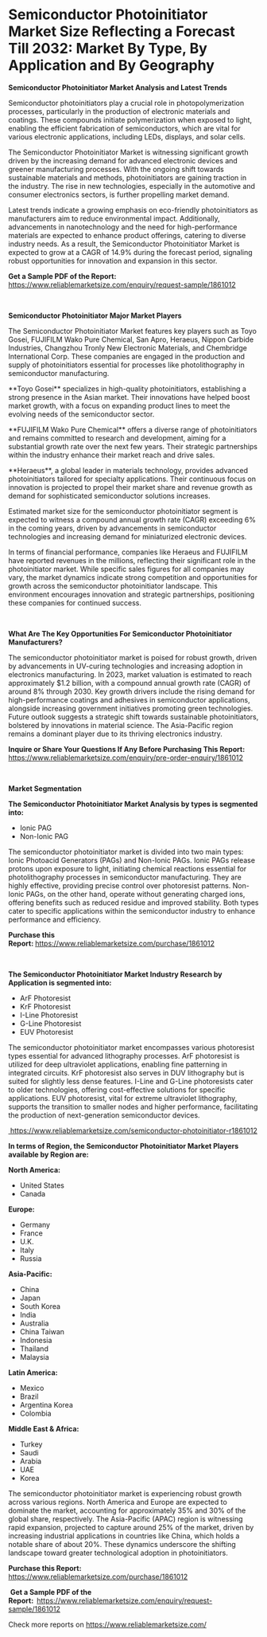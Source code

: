 <p><h1>Semiconductor Photoinitiator Market Size Reflecting a Forecast Till 2032: Market By Type, By Application and By Geography</h1></p><p><strong>Semiconductor Photoinitiator Market Analysis and Latest Trends</strong></p>
<p><p>Semiconductor photoinitiators play a crucial role in photopolymerization processes, particularly in the production of electronic materials and coatings. These compounds initiate polymerization when exposed to light, enabling the efficient fabrication of semiconductors, which are vital for various electronic applications, including LEDs, displays, and solar cells. </p><p>The Semiconductor Photoinitiator Market is witnessing significant growth driven by the increasing demand for advanced electronic devices and greener manufacturing processes. With the ongoing shift towards sustainable materials and methods, photoinitiators are gaining traction in the industry. The rise in new technologies, especially in the automotive and consumer electronics sectors, is further propelling market demand.</p><p>Latest trends indicate a growing emphasis on eco-friendly photoinitiators as manufacturers aim to reduce environmental impact. Additionally, advancements in nanotechnology and the need for high-performance materials are expected to enhance product offerings, catering to diverse industry needs. As a result, the Semiconductor Photoinitiator Market is expected to grow at a CAGR of 14.9% during the forecast period, signaling robust opportunities for innovation and expansion in this sector.</p></p>
<p><strong>Get a Sample PDF of the Report:&nbsp;</strong> <a href="https://www.reliablemarketsize.com/enquiry/request-sample/1861012?utm_campaign=2115&utm_medium=2&utm_source=Github&utm_content=ia&utm_term=03022025&utm_id=semiconductor-photoinitiator">https://www.reliablemarketsize.com/enquiry/request-sample/1861012</a></p>
<p>&nbsp;</p>
<p><strong>Semiconductor Photoinitiator Major Market Players</strong></p>
<p><p>The Semiconductor Photoinitiator Market features key players such as Toyo Gosei, FUJIFILM Wako Pure Chemical, San Apro, Heraeus, Nippon Carbide Industries, Changzhou Tronly New Electronic Materials, and Chembridge International Corp. These companies are engaged in the production and supply of photoinitiators essential for processes like photolithography in semiconductor manufacturing.</p><p>**Toyo Gosei** specializes in high-quality photoinitiators, establishing a strong presence in the Asian market. Their innovations have helped boost market growth, with a focus on expanding product lines to meet the evolving needs of the semiconductor sector.</p><p>**FUJIFILM Wako Pure Chemical** offers a diverse range of photoinitiators and remains committed to research and development, aiming for a substantial growth rate over the next few years. Their strategic partnerships within the industry enhance their market reach and drive sales.</p><p>**Heraeus**, a global leader in materials technology, provides advanced photoinitiators tailored for specialty applications. Their continuous focus on innovation is projected to propel their market share and revenue growth as demand for sophisticated semiconductor solutions increases.</p><p>Estimated market size for the semiconductor photoinitiator segment is expected to witness a compound annual growth rate (CAGR) exceeding 6% in the coming years, driven by advancements in semiconductor technologies and increasing demand for miniaturized electronic devices.</p><p>In terms of financial performance, companies like Heraeus and FUJIFILM have reported revenues in the millions, reflecting their significant role in the photoinitiator market. While specific sales figures for all companies may vary, the market dynamics indicate strong competition and opportunities for growth across the semiconductor photoinitiator landscape. This environment encourages innovation and strategic partnerships, positioning these companies for continued success.</p></p>
<p>&nbsp;</p>
<p><strong>What Are The Key Opportunities For Semiconductor Photoinitiator Manufacturers?</strong></p>
<p><p>The semiconductor photoinitiator market is poised for robust growth, driven by advancements in UV-curing technologies and increasing adoption in electronics manufacturing. In 2023, market valuation is estimated to reach approximately $1.2 billion, with a compound annual growth rate (CAGR) of around 8% through 2030. Key growth drivers include the rising demand for high-performance coatings and adhesives in semiconductor applications, alongside increasing government initiatives promoting green technologies. Future outlook suggests a strategic shift towards sustainable photoinitiators, bolstered by innovations in material science. The Asia-Pacific region remains a dominant player due to its thriving electronics industry.</p></p>
<p><strong>Inquire or Share Your Questions If Any Before Purchasing This Report:</strong> <a href="https://www.reliablemarketsize.com/enquiry/pre-order-enquiry/1861012?utm_campaign=2115&utm_medium=2&utm_source=Github&utm_content=ia&utm_term=03022025&utm_id=semiconductor-photoinitiator">https://www.reliablemarketsize.com/enquiry/pre-order-enquiry/1861012</a></p>
<p>&nbsp;</p>
<p><strong>Market Segmentation</strong></p>
<p><strong>The Semiconductor Photoinitiator Market Analysis by types is segmented into:</strong></p>
<p><ul><li>Ionic PAG</li><li>Non-Ionic PAG</li></ul></p>
<p><p>The semiconductor photoinitiator market is divided into two main types: Ionic Photoacid Generators (PAGs) and Non-Ionic PAGs. Ionic PAGs release protons upon exposure to light, initiating chemical reactions essential for photolithography processes in semiconductor manufacturing. They are highly effective, providing precise control over photoresist patterns. Non-Ionic PAGs, on the other hand, operate without generating charged ions, offering benefits such as reduced residue and improved stability. Both types cater to specific applications within the semiconductor industry to enhance performance and efficiency.</p></p>
<p><strong>Purchase this Report:&nbsp;</strong><a href="https://www.reliablemarketsize.com/purchase/1861012?utm_campaign=2115&utm_medium=2&utm_source=Github&utm_content=ia&utm_term=03022025&utm_id=semiconductor-photoinitiator">https://www.reliablemarketsize.com/purchase/1861012</a></p>
<p>&nbsp;</p>
<p><strong>The Semiconductor Photoinitiator Market Industry Research by Application is segmented into:</strong></p>
<p><ul><li>ArF Photoresist</li><li>KrF Photoresist</li><li>I-Line Photoresist</li><li>G-Line Photoresist</li><li>EUV Photoresist</li></ul></p>
<p><p>The semiconductor photoinitiator market encompasses various photoresist types essential for advanced lithography processes. ArF photoresist is utilized for deep ultraviolet applications, enabling fine patterning in integrated circuits. KrF photoresist also serves in DUV lithography but is suited for slightly less dense features. I-Line and G-Line photoresists cater to older technologies, offering cost-effective solutions for specific applications. EUV photoresist, vital for extreme ultraviolet lithography, supports the transition to smaller nodes and higher performance, facilitating the production of next-generation semiconductor devices.</p></p>
<p><a href="https://www.reliablemarketsize.com/semiconductor-photoinitiator-r1861012?utm_campaign=2115&utm_medium=2&utm_source=Github&utm_content=ia&utm_term=03022025&utm_id=semiconductor-photoinitiator">&nbsp;https://www.reliablemarketsize.com/semiconductor-photoinitiator-r1861012</a></p>
<p><strong>In terms of Region, the Semiconductor Photoinitiator Market Players available by Region are:</strong></p>
<p>
    <p> <strong> North America: </strong>
        <ul>
            <li>United States</li>
            <li>Canada</li>
        </ul>
        </p> 
    <p> <strong> Europe: </strong>
        <ul>
            <li>Germany</li>
            <li>France</li>
            <li>U.K.</li>
            <li>Italy</li>
            <li>Russia</li>
        </ul>
        </p> 
    <p> <strong> Asia-Pacific: </strong>
        <ul>
            <li>China</li>
            <li>Japan</li>
            <li>South Korea</li>
            <li>India</li>
            <li>Australia</li>
            <li>China Taiwan</li>
            <li>Indonesia</li>
            <li>Thailand</li>
            <li>Malaysia</li>
        </ul>
        </p> 
    <p> <strong> Latin America: </strong>
        <ul>
            <li>Mexico</li>
            <li>Brazil</li>
            <li>Argentina Korea</li>
            <li>Colombia</li>
        </ul>
        </p> 
    <p> <strong> Middle East & Africa: </strong>
        <ul>
            <li>Turkey</li>
            <li>Saudi</li>
            <li>Arabia</li>
            <li>UAE</li>
            <li>Korea</li>
        </ul>
    </p>
    </p>
<p><p>The semiconductor photoinitiator market is experiencing robust growth across various regions. North America and Europe are expected to dominate the market, accounting for approximately 35% and 30% of the global share, respectively. The Asia-Pacific (APAC) region is witnessing rapid expansion, projected to capture around 25% of the market, driven by increasing industrial applications in countries like China, which holds a notable share of about 20%. These dynamics underscore the shifting landscape toward greater technological adoption in photoinitiators.</p></p>
<p><strong>Purchase this Report: </strong><a href="https://www.reliablemarketsize.com/purchase/1861012?utm_campaign=2115&utm_medium=2&utm_source=Github&utm_content=ia&utm_term=03022025&utm_id=semiconductor-photoinitiator">https://www.reliablemarketsize.com/purchase/1861012</a></p>
<p>&nbsp;<strong>Get a Sample PDF of the Report:&nbsp;&nbsp;</strong><a href="https://www.reliablemarketsize.com/enquiry/request-sample/1861012?utm_campaign=2115&utm_medium=2&utm_source=Github&utm_content=ia&utm_term=03022025&utm_id=semiconductor-photoinitiator">https://www.reliablemarketsize.com/enquiry/request-sample/1861012</a></p>
<p><strong></strong></p>
<p>Check more reports on <a href="https://www.reliablemarketsize.com/?utm_campaign=2115&utm_medium=2&utm_source=Github&utm_content=ia&utm_term=03022025&utm_id=semiconductor-photoinitiator">https://www.reliablemarketsize.com/</a></p>